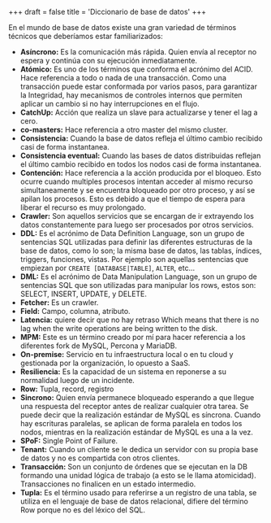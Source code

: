 +++
draft = false
title = 'Diccionario de base de datos'
+++

En el mundo de base de datos existe una gran variedad de términos técnicos que deberíamos estar familiarizados:

- **Asíncrono:** Es la comunicación más rápida. Quien envía al receptor no espera y continúa con su ejecución inmediatamente.
- **Atómico:** Es uno de los términos que conforma el acrónimo del ACID. Hace referencia a todo o nada de una transacción. Como una transacción puede estar conformada por varios pasos, para garantizar la Integridad, hay mecanismos de controles internos que permiten aplicar un cambio si no hay interrupciones en el flujo.
- **CatchUp:** Acción que realiza un slave para actualizarse y tener el lag a cero.
- **co-masters:** Hace referencia a otro master del mismo cluster.
- **Consistencia:** Cuando la base de datos refleja el último cambio recibido casi de forma instantanea.
- **Consistencia eventual:** Cuando las bases de datos distribuidas reflejan el último cambio recibido en todos los nodos casi de forma instantanea.
- **Contención:** Hace referencia a la acción producida por el bloqueo. Esto ocurre cuando multiples procesos intentan acceder al mismo recurso simultaneamente y se encuentra bloqueado por otro proceso, y así se apilan los procesos. Esto es debido a que el tiempo de espera para liberar el recurso es muy prolongado.
- **Crawler:** Son aquellos servicios que se encargan de ir extrayendo los datos constantemente para luego ser procesados por otros servicios.
- **DDL:** Es el acrónimo de Data Definition Language, son un grupo de sentencias SQL utilizadas para definir las diferentes estructuras de la base de datos, como lo son; la misma base de datos, las tablas, índices, triggers, funciones, vistas. Por ejemplo son aquellas sentencias que empiezan por `CREATE [DATABASE|TABLE]`, `ALTER`, etc...
- **DML:** Es el acrónimo de Data Manipulation Language, son un grupo de sentencias SQL que son utilizadas para manipular los rows, estos son: SELECT, INSERT, UPDATE, y DELETE.
- **Fetcher:** Es un crawler.
- **Field:** Campo, columna, atributo.
- **Latencia:** quiere decir que no hay retraso Which means that there is no lag when the write operations are being written to the disk.
- **MPM:** Este es un término creado por mí para hacer referencia a los diferentes fork de MySQL, Percona y MariaDB.
- **On-premise:** Servicio en tu infraestructura local o en tu cloud y gestionada por la organización, lo opuesto a SaaS.
- **Resiliencia:** Es la capacidad de un sistema en reponerse a su normalidad luego de un incidente.
- **Row:** Tupla, record, registro
- **Sincrono:** Quien envía permanece bloqueado esperando a que llegue una respuesta del receptor antes de realizar cualquier otra tarea. Se puede decir que la realización estándar de MySQL es síncrona. Cuando hay escrituras paralelas, se aplican de forma paralela en todos los nodos, mientras en la realización estándar de MySQL es una a la vez.
- **SPoF:** Single Point of Failure.
- **Tenant:** Cuando un cliente se le dedica un servidor con su propia base de datos y no es compartida con otros clientes.
- **Transacción:** Son un conjunto de órdenes que se ejecutan en la DB formando una unidad lógica de trabajo (a esto se le llama atomicidad). Transacciones no finalicen en un estado intermedio.
- **Tupla:** Es el término usado para referirse a un registro de una tabla, se utiliza en el lenguaje de base de datos relacional, difiere del término Row porque no es del léxico del SQL.
